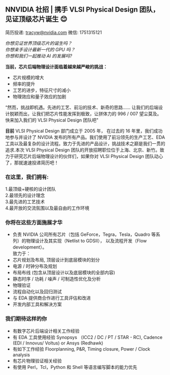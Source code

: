 
## NNVIDIA 社招 | 携手 VLSI Physical Design 团队，见证顶级芯片诞生  :blush:

简历投递: tracyw@nvidia.com 微信: 1751315121

*你想见证世界顶级芯片的诞生吗？*  
*你想亲手设计最新一代的 GPU 吗？*  
*你想和我们一起推动 AI 的发展吗?* 

**当前，芯片后端物理设计面临着越来越严峻的挑战：**  
- 芯片规模的增大  
- 频率的提升  
- 工艺的进步，特征尺寸的减小  
- 物理效应和量子效应的加剧  

“然而，挑战即机遇。先进的工艺、前沿的技术、新奇的思路...... 让我们的后端设计脱颖而出，让我们把芯片性能发挥到极致，让拼体力的 996 / 007 望尘莫及。快来加入我们的 VLSI Physical Design 团队吧"

**目前** VLSI Physical Design 部门成立于 2005 年， 在过去的 16 年里，我们成功地参与并设计了 NVIDIA 发布的所有产品。我们使用了前沿领先的生产工艺、EDA 工具以及最复杂的设计流程。致力于先进的产品设计，挑战技术之巅是我们一贯的追求.本次 VLSI Physical Design 团队的开放招聘职位位于上海、北京、新竹。致力于研究芯片后端物理设计的伙伴们，如果你对 VLSI Physical Design 团队动心了，那就速速投递简历吧！
### 在这里，我们拥有:    
1.最顶级+硬核的设计团队  
2.最领先的设计理念  
3.最先进的工艺技术  
4.最开放的交流氛围以及最自由的工作环境

### 你将在这些方面施展才华 
-	负责 NVIDIA 公司所有芯片（包括 GeForce，Tegra，Tesla，Quadro 等系列）的物理设计及其实现（Netlist to GDSII）， 以及流程开发（Flow development）。  
致力于：
- 芯片规划及布局, 顶层设计到底层模块的划分
- 电源 / 时钟分布及规划
- 布局布线 (包含从顶层设计以及底层模块的全部内容)
- 静态时序 / 功耗 / 噪声 / 可制造性优化及分析
- 物理验证
- 流程自动化以及回归测试
- 与 EDA 提供商合作进行工具评估和改进
- 开发内部工具和解决方案

### 我们期待这样的你
- 有数字芯片后端设计相关工作经验
- 有 EDA 工具使用经验 Synopsys （ICC2 / DC / PT / STAR - RC), Cadence (EDI / Innovus/ Voltus) or Ansys (Redhawk)
- 有如下工作经验 Floorplanning, P&R, Timing closure, Power / Clock analysis
- 有芯片物理验证相关经验
- 有使用 Perl，Tcl，Python 和 Shell 等语言编写脚本的能力优先
